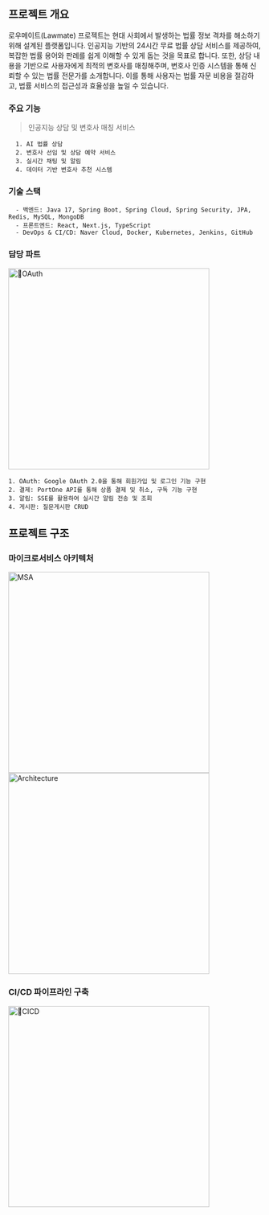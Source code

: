 ## 프로젝트 개요

로우메이트(Lawmate) 프로젝트는 현대 사회에서 발생하는 법률 정보 격차를 해소하기 위해 설계된 플랫폼입니다. 인공지능 기반의 24시간 무료 법률 상담 서비스를 제공하여, 복잡한 법률 용어와 판례를 쉽게 이해할 수 있게 돕는 것을 목표로 합니다. 또한, 상담 내용을 기반으로 사용자에게 최적의 변호사를 매칭해주며, 변호사 인증 시스템을 통해 신뢰할 수 있는 법률 전문가를 소개합니다. 이를 통해 사용자는 법률 자문 비용을 절감하고, 법률 서비스의 접근성과 효율성을 높일 수 있습니다.



### 주요 기능
  > 인공지능 상담 및 변호사 매칭 서비스

      1. AI 법률 상담
      2. 변호사 선임 및 상담 예약 서비스
      3. 실시간 채팅 및 알림
      4. 데이터 기반 변호사 추천 시스템


### 기술 스택
      - 백엔드: Java 17, Spring Boot, Spring Cloud, Spring Security, JPA, Redis, MySQL, MongoDB
      - 프론트엔드: React, Next.js, TypeScript
      - DevOps & CI/CD: Naver Cloud, Docker, Kubernetes, Jenkins, GitHub


### 담당 파트
<img src="https://github.com/user-attachments/assets/60435f21-a227-4acd-b040-3ee531d11f5d" alt="OAuth" width="400"/> <br>

    1. OAuth: Google OAuth 2.0을 통해 회원가입 및 로그인 기능 구현
    2. 결제: PortOne API를 통해 상품 결제 및 취소, 구독 기능 구현
    3. 알림: SSE를 활용하여 실시간 알림 전송 및 조회
    4. 게시판: 질문게시판 CRUD

## 프로젝트 구조

### 마이크로서비스 아키텍처
<img src="https://github.com/user-attachments/assets/55de0960-adf9-488c-b5e1-cbb82055b983" alt="MSA" width="400"/>
<img src="https://github.com/user-attachments/assets/d4259225-9409-4baa-b3ae-3d535e4dfddb" alt="Architecture" width="400"/>

### CI/CD 파이프라인 구축
<img src="https://github.com/user-attachments/assets/c64c5a1a-0346-4d92-b6fc-29218c99d21d" alt="CICD" width="400"/>

